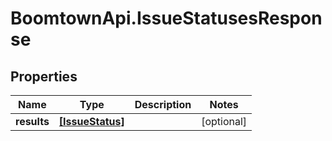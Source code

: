 # BoomtownApi.IssueStatusesResponse

## Properties
Name | Type | Description | Notes
------------ | ------------- | ------------- | -------------
**results** | [**[IssueStatus]**](IssueStatus.md) |  | [optional] 


